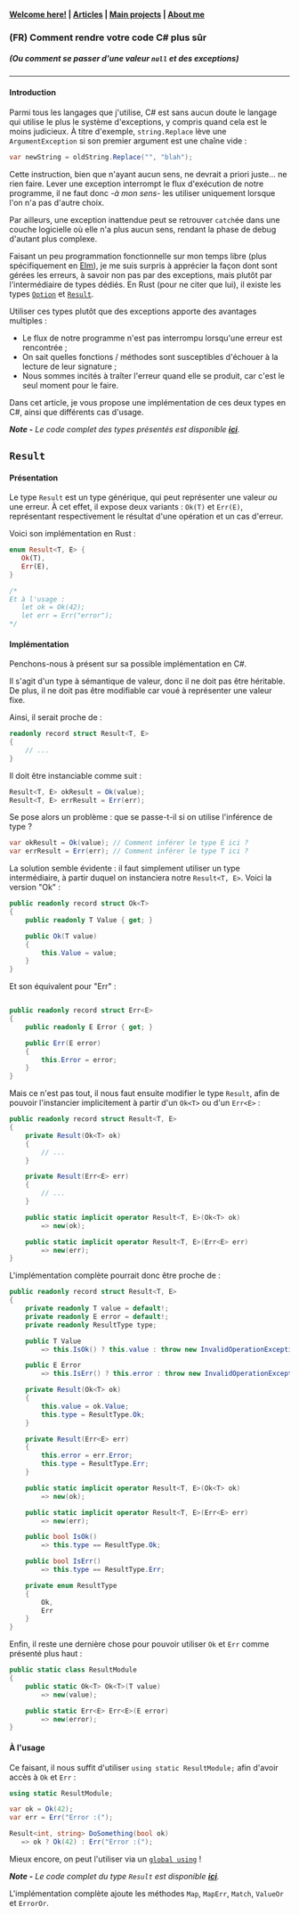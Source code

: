 #### [Welcome here!](https://vpenando.github.io) | [Articles](https://vpenando.github.io/articles.html) | [Main projects](https://vpenando.github.io/projects.html) | [About me](https://vpenando.github.io/about.html)

### (FR) Comment rendre votre code C# plus sûr
##### (Ou comment se passer d'une valeur `null` et des exceptions)

---

#### Introduction

Parmi tous les langages que j'utilise, C# est sans aucun doute le langage qui utilise le plus le système d'exceptions, y compris quand cela est le moins judicieux.
À titre d'exemple, `string.Replace` lève une `ArgumentException` si son premier argument est une chaîne vide :
```cs
var newString = oldString.Replace("", "blah");
```
Cette instruction, bien que n'ayant aucun sens, ne devrait a priori juste... ne rien faire.
Lever une exception interrompt le flux d'exécution de notre programme, il ne faut donc *-à mon sens-* les utiliser uniquement lorsque l'on n'a pas d'autre choix.

Par ailleurs, une exception inattendue peut se retrouver `catch`ée dans une couche logicielle où elle n'a plus aucun sens, rendant la phase de debug d'autant plus complexe.

Faisant un peu programmation fonctionnelle sur mon temps libre (plus spécifiquement en [Elm](https://elm-lang.org/)), je me suis surpris à apprécier la façon dont sont gérées les erreurs, à savoir non pas par des exceptions, mais plutôt par l'intermédiaire de types dédiés. En Rust (pour ne citer que lui), il existe les types [`Option`](https://doc.rust-lang.org/std/option/enum.Option.html) et [`Result`](https://doc.rust-lang.org/std/result/enum.Result.html).

Utiliser ces types plutôt que des exceptions apporte des avantages multiples :
- Le flux de notre programme n'est pas interrompu lorsqu'une erreur est rencontrée ;
- On sait quelles fonctions / méthodes sont susceptibles d'échouer à la lecture de leur signature ;
- Nous sommes incités à traîter l'erreur quand elle se produit, car c'est le seul moment pour le faire.

Dans cet article, je vous propose une implémentation de ces deux types en C#, ainsi que différents cas d'usage.

***Note -** Le code complet des types présentés est disponible [**ici**](https://gist.github.com/vpenando/ac3a2909c0327a5b5030ee82a0de1664).*

## `Result`

#### Présentation
Le type `Result` est un type générique, qui peut représenter une valeur *ou* une erreur.
À cet effet, il expose deux variants : `Ok(T)` et `Err(E)`, représentant respectivement le résultat d'une opération et un cas d'erreur.

Voici son implémentation en Rust :
```rs
enum Result<T, E> {
   Ok(T),
   Err(E),
}

/*
Et à l'usage :
   let ok = Ok(42);
   let err = Err("error");
*/
```

#### Implémentation

Penchons-nous à présent sur sa possible implémentation en C#.

Il s'agit d'un type à sémantique de valeur, donc il ne doit pas être héritable.
De plus, il ne doit pas être modifiable car voué à représenter une valeur fixe.

Ainsi, il serait proche de :
```cs
readonly record struct Result<T, E>
{
    // ...
}
```

Il doit être instanciable comme suit :

```cs
Result<T, E> okResult = Ok(value);
Result<T, E> errResult = Err(err);
```
Se pose alors un problème : que se passe-t-il si on utilise l'inférence de type ?
```cs
var okResult = Ok(value); // Comment inférer le type E ici ?
var errResult = Err(err); // Comment inférer le type T ici ?
```
La solution semble évidente : il faut simplement utiliser un type intermédiaire, à partir duquel on instanciera notre `Result<T, E>`.
Voici la version "Ok" :
```cs
public readonly record struct Ok<T>
{
    public readonly T Value { get; }

    public Ok(T value)
    {
        this.Value = value;
    }
}
```
Et son équivalent pour "Err" :
```cs

public readonly record struct Err<E>
{
    public readonly E Error { get; }

    public Err(E error)
    {
        this.Error = error;
    }
}
```
Mais ce n'est pas tout, il nous faut ensuite modifier le type `Result`, afin de pouvoir l'instancier implicitement à partir d'un `Ok<T>` ou d'un `Err<E>` :
```cs
public readonly record struct Result<T, E>
{
    private Result(Ok<T> ok)
    {
        // ...
    }

    private Result(Err<E> err)
    {
        // ...
    }

    public static implicit operator Result<T, E>(Ok<T> ok)
        => new(ok);

    public static implicit operator Result<T, E>(Err<E> err)
        => new(err);
}
```
L'implémentation complète pourrait donc être proche de :
```cs
public readonly record struct Result<T, E>
{
    private readonly T value = default!;
    private readonly E error = default!;
    private readonly ResultType type;

    public T Value
        => this.IsOk() ? this.value : throw new InvalidOperationException($"No value in result '{this}'");

    public E Error
        => this.IsErr() ? this.error : throw new InvalidOperationException($"No error in result '{this}'");

    private Result(Ok<T> ok)
    {
        this.value = ok.Value;
        this.type = ResultType.Ok;
    }

    private Result(Err<E> err)
    {
        this.error = err.Error;
        this.type = ResultType.Err;
    }

    public static implicit operator Result<T, E>(Ok<T> ok)
        => new(ok);

    public static implicit operator Result<T, E>(Err<E> err)
        => new(err);

    public bool IsOk()
        => this.type == ResultType.Ok;

    public bool IsErr()
        => this.type == ResultType.Err;

    private enum ResultType
    {
        Ok,
        Err
    }
}
```
Enfin, il reste une dernière chose pour pouvoir utiliser `Ok` et `Err` comme présenté plus haut :
```cs
public static class ResultModule
{
    public static Ok<T> Ok<T>(T value)
        => new(value);

    public static Err<E> Err<E>(E error)
        => new(error);
}
```

#### À l'usage

Ce faisant, il nous suffit d'utiliser `using static ResultModule;` afin d'avoir accès à `Ok` et `Err` :
```cs
using static ResultModule;

var ok = Ok(42);
var err = Err("Error :(");

Result<int, string> DoSomething(bool ok)
   => ok ? Ok(42) : Err("Error :(");
```
Mieux encore, on peut l'utiliser via un [`global using`](https://learn.microsoft.com/en-us/dotnet/csharp/language-reference/keywords/using-directive#global-modifier) !

***Note -** Le code complet du type `Result` est disponible [**ici**](https://gist.github.com/vpenando/ac3a2909c0327a5b5030ee82a0de1664).*

L'implémentation complète ajoute les méthodes `Map`, `MapErr`, `Match`, `ValueOr` et `ErrorOr`.
